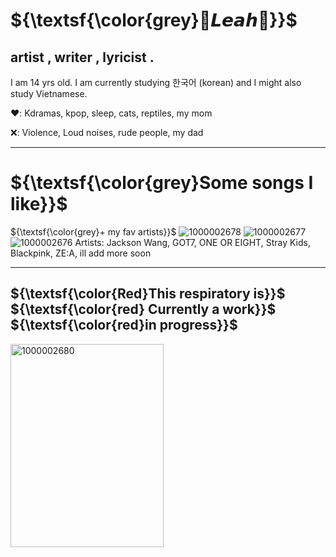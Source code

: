 #           ${\textsf{\color{grey}🖤𝙇𝙚𝙖𝙝🩶}}$
## artist , writer , lyricist .

I am 14 yrs old. I am currently studying 한국어 (korean) and I might also study Vietnamese.

❤️: Kdramas, kpop, sleep, cats, reptiles, my mom

❌: Violence, Loud noises, rude people, my dad
____

# ${\textsf{\color{grey}Some songs I like}}$
${\textsf{\color{grey}+ my fav artists}}$
![1000002678](https://github.com/user-attachments/assets/5a90ec35-be88-4d88-8ac4-070b548222a8)
![1000002677](https://github.com/user-attachments/assets/b52c8111-0a80-4523-9836-859f094f820c)
![1000002676](https://github.com/user-attachments/assets/6910fe47-1f56-4ac3-b468-48cccc7568e8)
Artists: Jackson Wang, GOT7, ONE OR EIGHT, Stray Kids, Blackpink, ZE:A, ill add more soon 

___ 

## ${\textsf{\color{Red}This respiratory is}}$ ${\textsf{\color{red} Currently a work}}$ ${\textsf{\color{red}in progress}}$

<img width="245" height="325" alt="1000002680" src="https://github.com/user-attachments/assets/43baa59f-e4d6-4ba4-af32-9cd8ea4c2afe" />


